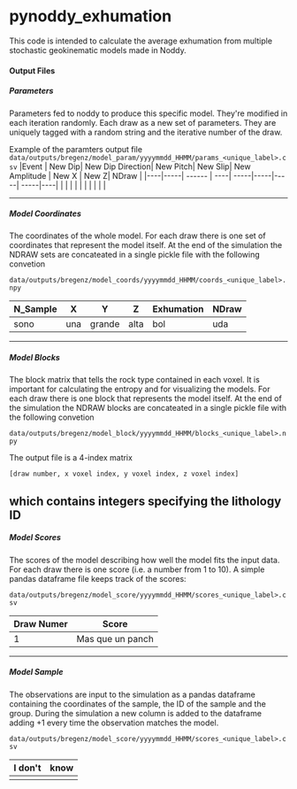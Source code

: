# pynoddy_exhumation

This code is intended to calculate the average exhumation from multiple stochastic geokinematic models made in Noddy.


#### Output Files 
##### Parameters

Parameters fed to noddy to produce this specific model. They're modified in each iteration randomly. Each draw as a new set of parameters. They are uniquely tagged with a random string and the iterative number of the draw.

Example of the paramters output file
`data/outputs/bregenz/model_param/yyyymmdd_HHMM/params_<unique_label>.csv`
|Event | New Dip| New Dip Direction| New Pitch| New Slip| New Amplitude | New X | New Z| NDraw |
|----|-----| ------ | ----| -----|-----|-----| -----|----|
|    |     |        |     |      |     |     |      |    |

---
##### Model Coordinates
The coordinates of the whole model. For each draw there is one set of coordinates that represent the model itself. At the end of the simulation the NDRAW sets are concateated in a single pickle file with the following convetion

`data/outputs/bregenz/model_coords/yyyymmdd_HHMM/coords_<unique_label>.npy`

| N_Sample | X    | Y      | Z    | Exhumation | NDraw |
|----------|------|--------|------|------------|-------|
| sono     | una  | grande | alta | bol        | uda   |
---
##### Model Blocks
The block matrix that tells the rock type contained in each voxel. It is important for calculating the entropy and for visualizing the models. For each draw there is one block that represents the model itself. At the end of the simulation the NDRAW blocks are concateated in a single pickle file with the following convetion

`data/outputs/bregenz/model_block/yyyymmdd_HHMM/blocks_<unique_label>.npy`

The output file is a 4-index matrix 
```
[draw number, x voxel index, y voxel index, z voxel index]
```
which contains integers specifying the lithology ID
---
##### Model Scores
The scores of the model describing how well the model fits the input data. For each draw there is one score (i.e. a number from 1 to 10). A simple pandas dataframe file keeps track of the scores:

`data/outputs/bregenz/model_score/yyyymmdd_HHMM/scores_<unique_label>.csv`

| Draw  Numer | Score | 
|----------|------|
| 1     | Mas que un panch  |
---
##### Model Sample
The observations are input to the simulation as a pandas dataframe containing the coordinates of the sample, the ID of the sample and the group. During the simulation a new column is added to the dataframe adding +1 every time the observation matches the model.

`data/outputs/bregenz/model_score/yyyymmdd_HHMM/scores_<unique_label>.csv`


| I don't  | know | 
|----------|------|
|  |  |